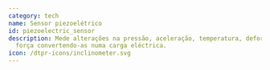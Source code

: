 ```yaml
---
category: tech
name: Sensor piezoelétrico
id: piezoelectric_sensor
description: Mede alterações na pressão, aceleração, temperatura, deformação ou
  força convertendo-as numa carga eléctrica.
icon: /dtpr-icons/inclinometer.svg
---
```

